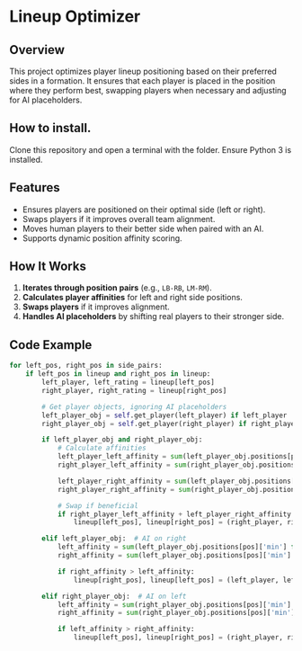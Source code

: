 # Lineup Optimizer

## Overview
This project optimizes player lineup positioning based on their preferred sides in a formation. It ensures that each player is placed in the position where they perform best, swapping players when necessary and adjusting for AI placeholders.

## How to install.
Clone this repository and open a terminal with the folder.
Ensure Python 3 is installed.

## Features
- Ensures players are positioned on their optimal side (left or right).
- Swaps players if it improves overall team alignment.
- Moves human players to their better side when paired with an AI.
- Supports dynamic position affinity scoring.

## How It Works
1. **Iterates through position pairs** (e.g., `LB-RB`, `LM-RM`).
2. **Calculates player affinities** for left and right side positions.
3. **Swaps players** if it improves alignment.
4. **Handles AI placeholders** by shifting real players to their stronger side.

## Code Example
```python
for left_pos, right_pos in side_pairs:
    if left_pos in lineup and right_pos in lineup:
        left_player, left_rating = lineup[left_pos]
        right_player, right_rating = lineup[right_pos]

        # Get player objects, ignoring AI placeholders
        left_player_obj = self.get_player(left_player) if left_player != "AI" else None
        right_player_obj = self.get_player(right_player) if right_player != "AI" else None

        if left_player_obj and right_player_obj:
            # Calculate affinities
            left_player_left_affinity = sum(left_player_obj.positions[pos]['min'] for pos in ['LW', 'LM', 'LB'])
            right_player_left_affinity = sum(right_player_obj.positions[pos]['min'] for pos in ['LW', 'LM', 'LB'])

            left_player_right_affinity = sum(left_player_obj.positions[pos]['min'] for pos in ['RW', 'RM', 'RB'])
            right_player_right_affinity = sum(right_player_obj.positions[pos]['min'] for pos in ['RW', 'RM', 'RB'])

            # Swap if beneficial
            if right_player_left_affinity + left_player_right_affinity > left_player_left_affinity + right_player_right_affinity:
                lineup[left_pos], lineup[right_pos] = (right_player, right_rating), (left_player, left_rating)

        elif left_player_obj:  # AI on right
            left_affinity = sum(left_player_obj.positions[pos]['min'] for pos in ['LW', 'LM', 'LB'])
            right_affinity = sum(left_player_obj.positions[pos]['min'] for pos in ['RW', 'RM', 'RB'])

            if right_affinity > left_affinity:
                lineup[right_pos], lineup[left_pos] = (left_player, left_rating), ("AI", 0)

        elif right_player_obj:  # AI on left
            left_affinity = sum(right_player_obj.positions[pos]['min'] for pos in ['LW', 'LM', 'LB'])
            right_affinity = sum(right_player_obj.positions[pos]['min'] for pos in ['RW', 'RM', 'RB'])

            if left_affinity > right_affinity:
                lineup[left_pos], lineup[right_pos] = (right_player, right_rating), ("AI", 0)